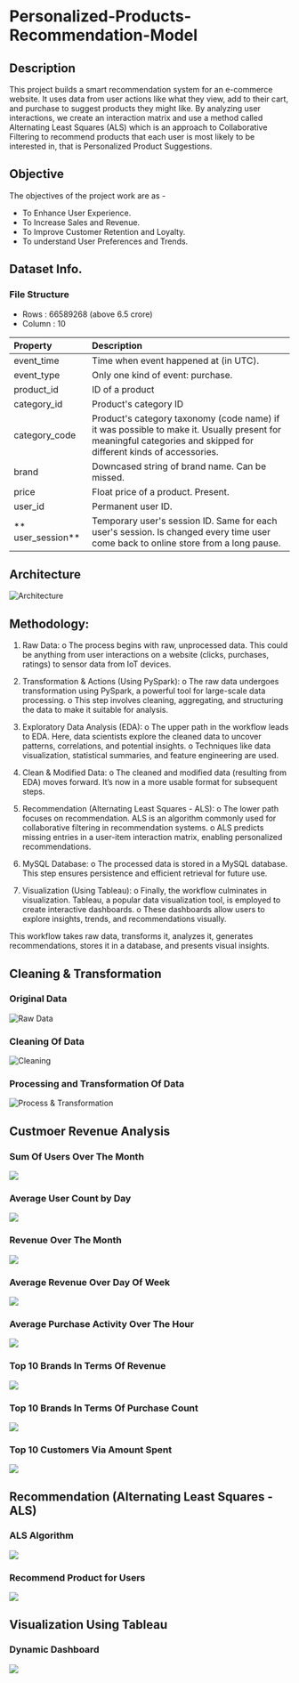 # Personalized-Products-Recommendation-Model

## Description
  This project builds a smart recommendation system for an e-commerce website. It uses data from user actions like what they view, add to their cart, and purchase to suggest products they might like.
  By analyzing user interactions, we create an interaction matrix and use a method called Alternating Least Squares (ALS)  which is an approach to Collaborative Filtering to recommend products that each user is most likely to be interested in, that is Personalized Product Suggestions. 

## Objective
The objectives of the project work are as -
- To Enhance User Experience.
- To Increase Sales and Revenue.
- To Improve Customer Retention and Loyalty.
- To understand User Preferences and Trends.

## Dataset Info.
### File Structure
- Rows : 66589268 (above 6.5 crore)
- Column : 10


| Property | Description |
| :---         | :---         |
| event_time | Time when event happened at (in UTC). |
| event_type | Only one kind of event: purchase. |
| product_id | ID of a product |
| category_id	| Product's category ID |
| category_code	| Product's category taxonomy (code name) if it was possible to make it. Usually present for meaningful categories and skipped for different kinds of accessories. |
| brand |	Downcased string of brand name. Can be missed. |
| price	| Float price of a product. Present. |
| user_id |	Permanent user ID. |
| ** user_session** |	Temporary user's session ID. Same for each user's session. Is changed every time user come back to online store from a long pause. |

## Architecture
![Architecture](Architecture.png)

## Methodology:
1. Raw Data:
o The process begins with raw, unprocessed data. This could be anything from user interactions on a website (clicks, purchases, ratings) to sensor data from IoT devices.

3. Transformation & Actions (Using PySpark):
o The raw data undergoes transformation using PySpark, a powerful tool for large-scale data processing.
o This step involves cleaning, aggregating, and structuring the data to make it suitable for analysis.

5. Exploratory Data Analysis (EDA):
o The upper path in the workflow leads to EDA. Here, data scientists explore the cleaned data to uncover patterns, correlations, and potential insights.
o Techniques like data visualization, statistical summaries, and feature engineering are used.

7. Clean & Modified Data:
o The cleaned and modified data (resulting from EDA) moves forward. It’s now in a more usable format for subsequent steps.

9. Recommendation (Alternating Least Squares - ALS):
o The lower path focuses on recommendation. ALS is an algorithm commonly used for collaborative filtering in recommendation systems.
o ALS predicts missing entries in a user-item interaction matrix, enabling personalized recommendations.

6. MySQL Database:
o The processed data is stored in a MySQL database. This step ensures persistence and efficient retrieval for future use.

8. Visualization (Using Tableau):
o Finally, the workflow culminates in visualization. Tableau, a popular data visualization tool, is employed to create interactive dashboards.
o These dashboards allow users to explore insights, trends, and recommendations visually.

This workflow takes raw data, transforms it, analyzes it, generates recommendations, stores it in a database, and presents visual insights.

## Cleaning & Transformation 

### Original Data
![Raw Data](Visualization/OriginalData.png)

### Cleaning Of Data
![Cleaning](Visualization/CleaningData.png)

### Processing and Transformation Of Data 
![Process & Transformation](Visualization/ProcessedData.png)

## Custmoer Revenue Analysis 
### Sum Of Users Over The Month
![](Visualization/SumofUsersOvertheMonth.png)

### Average User Count by Day
![](Visualization/AverageUserCountbyDay.png)

### Revenue Over The Month
![](Visualization/RevenueOverTheMonth.png)

### Average Revenue Over Day Of Week
![](Visualization/AverageRevenueOverbyDayOfWeek.png)

### Average Purchase Activity Over The Hour
![](Visualization/AveragePurchaseActivityOverTheHourForTheWholeMonth.png)

### Top 10 Brands In Terms Of Revenue
![](Visualization/Top10BrandsInTermsOfRevenue.png)

### Top 10 Brands In Terms Of Purchase Count
![](Visualization/Top10BrandsInTermsOfPurchaseCount.png)

### Top 10 Customers Via Amount Spent
![](Visualization/Top10CustomersViaAmountSpent.png)

##  Recommendation (Alternating Least Squares - ALS)
### ALS Algorithm
![](Visualization/ALSalgorithm.png)

### Recommend Product for Users
![](Visualization/ALSoutput.png)

## Visualization Using Tableau
### Dynamic Dashboard
![](TableauDashboard.png)
